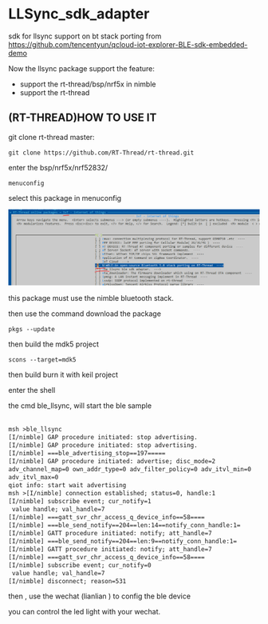 # LLSync_sdk_adapter
sdk for llsync support on bt stack 
porting from https://github.com/tencentyun/qcloud-iot-explorer-BLE-sdk-embedded-demo

Now the llsync package support the feature:

- support the rt-thread/bsp/nrf5x in nimble
- support the rt-thread





## (RT-THREAD)HOW TO USE IT

git clone rt-thread master:

```
git clone https://github.com/RT-Thread/rt-thread.git
```

enter the bsp/nrf5x/nrf52832/ 

```
menuconfig
```

select this package in menuconfig

![image-20220209221922853](doc/images/image-20220209221922853.png)

this package must use the nimble bluetooth stack. 

then use the command download the package

```
pkgs --update
```

then build the mdk5 project

```
scons --target=mdk5
```

then build burn it with keil project

enter the shell

the cmd ble_llsync, will start the ble sample

```

msh >ble_llsync
[I/nimble] GAP procedure initiated: stop advertising.
[I/nimble] GAP procedure initiated: stop advertising.
[I/nimble] ===ble_advertising_stop==197=====
[I/nimble] GAP procedure initiated: advertise; disc_mode=2 adv_channel_map=0 own_addr_type=0 adv_filter_policy=0 adv_itvl_min=0 adv_itvl_max=0
qiot info: start wait advertising
msh >[I/nimble] connection established; status=0, handle:1
[I/nimble] subscribe event; cur_notify=1
 value handle; val_handle=7
[I/nimble] ===gatt_svr_chr_access_q_device_info==58====
[I/nimble] ===ble_send_notify==204==len:14==notify_conn_handle:1=
[I/nimble] GATT procedure initiated: notify; att_handle=7
[I/nimble] ===ble_send_notify==204==len:9==notify_conn_handle:1=
[I/nimble] GATT procedure initiated: notify; att_handle=7
[I/nimble] ===gatt_svr_chr_access_q_device_info==58====
[I/nimble] subscribe event; cur_notify=0
 value handle; val_handle=7
[I/nimble] disconnect; reason=531

```

then , use the wechat (lianlian ) to config the ble device

you can control the led light with your wechat.